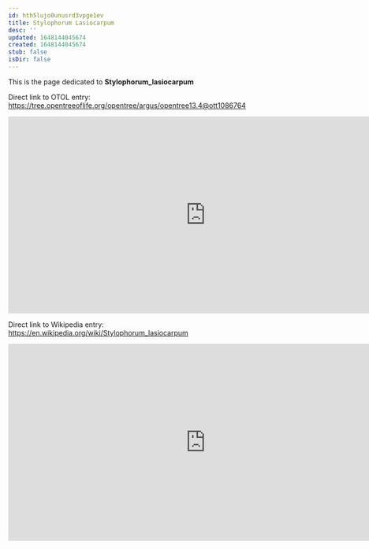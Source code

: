 ```yaml
---
id: hth5lujo0unusrd3vpge1ev
title: Stylophorum Lasiocarpum
desc: ''
updated: 1648144045674
created: 1648144045674
stub: false
isDir: false
---
```

This is the page dedicated to **Stylophorum_lasiocarpum**


Direct link to OTOL entry: https://tree.opentreeoflife.org/opentree/argus/opentree13.4@ott1086764



<html>
    <body>
    <iframe src="https://tree.opentreeoflife.org/opentree/argus/opentree13.4@ott1086764"
    width="800" height="400" frameborder="0" allowfullscreen> </iframe>
    </body>
</html>
    


Direct link to Wikipedia entry: https://en.wikipedia.org/wiki/Stylophorum_lasiocarpum



<html>
    <body>
    <iframe src="https://en.wikipedia.org/wiki/Stylophorum_lasiocarpum"
    width="800" height="400" frameborder="0" allowfullscreen> </iframe>
    </body>
</html>
    

